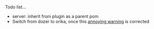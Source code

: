 Todo list...
* server: inherit from plugin as a parent pom
* Switch from dozer to orika, once this [annoying warning](https://github.com/orika-mapper/orika/issues/280) is corrected